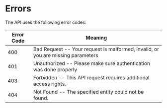 # Errors

The API uses the following error codes:

| Error Code | Meaning                                                       |
| ---------- | ------------------------------------------------------------- |
| 400        | Bad Request -- Your request is malformed, invalid, or you are missing parameters  |
| 401        | Unauthorized -- Please make sure authentication was done properly                      |
| 403        | Forbidden -- This API request requires additional access rights. |
| 404        | Not Found -- The specified entity could not be found.         |
